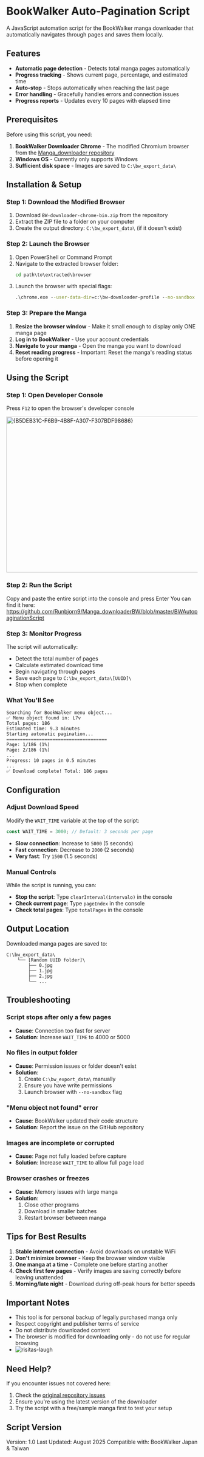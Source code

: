 # BookWalker Auto-Pagination Script

A JavaScript automation script for the BookWalker manga downloader that automatically navigates through pages and saves them locally.

## Features

- **Automatic page detection** - Detects total manga pages automatically
- **Progress tracking** - Shows current page, percentage, and estimated time
- **Auto-stop** - Stops automatically when reaching the last page
- **Error handling** - Gracefully handles errors and connection issues
- **Progress reports** - Updates every 10 pages with elapsed time

## Prerequisites

Before using this script, you need:

1. **BookWalker Downloader Chrome** - The modified Chromium browser from the [Manga_downloader repository](https://github.com/xuzhengyi1995/Manga_downloader)
2. **Windows OS** - Currently only supports Windows
3. **Sufficient disk space** - Images are saved to `C:\bw_export_data\`

## Installation & Setup

### Step 1: Download the Modified Browser

1. Download `BW-downloader-chrome-bin.zip` from the repository
2. Extract the ZIP file to a folder on your computer
3. Create the output directory: `C:\bw_export_data\` (if it doesn't exist)

### Step 2: Launch the Browser

1. Open PowerShell or Command Prompt
2. Navigate to the extracted browser folder:
   ```cmd
   cd path\to\extracted\browser
   ```
3. Launch the browser with special flags:
   ```cmd
   .\chrome.exe --user-data-dir=c:\bw-downloader-profile --no-sandbox
   ```

### Step 3: Prepare the Manga

1. **Resize the browser window** - Make it small enough to display only ONE manga page
2. **Log in to BookWalker** - Use your account credentials
3. **Navigate to your manga** - Open the manga you want to download
4. **Reset reading progress** - Important: Reset the manga's reading status before opening it

## Using the Script

### Step 1: Open Developer Console

Press `F12` to open the browser's developer console

<img width="857" height="410" alt="{B5DEB31C-F6B9-4B8F-A307-F307BDF98686}" src="https://github.com/user-attachments/assets/05eb496f-9ae8-4350-b1fe-8a1690eaced2" />


### Step 2: Run the Script

Copy and paste the entire script into the console and press Enter
You can find it here: https://github.com/Runbjorn9/Manga_downloaderBW/blob/master/BWAutopaginationScript

### Step 3: Monitor Progress

The script will automatically:
- Detect the total number of pages
- Calculate estimated download time
- Begin navigating through pages
- Save each page to `C:\bw_export_data\[UUID]\`
- Stop when complete

### What You'll See

```
Searching for BookWalker menu object...
✅ Menu object found in: L7v
Total pages: 186
Estimated time: 9.3 minutes
Starting automatic pagination...
=====================================
Page: 1/186 (1%)
Page: 2/186 (1%)
...
Progress: 10 pages in 0.5 minutes
...
✅ Download complete! Total: 186 pages
```

## Configuration

### Adjust Download Speed

Modify the `WAIT_TIME` variable at the top of the script:

```javascript
const WAIT_TIME = 3000; // Default: 3 seconds per page
```

- **Slow connection**: Increase to `5000` (5 seconds)
- **Fast connection**: Decrease to `2000` (2 seconds)
- **Very fast**: Try `1500` (1.5 seconds)

### Manual Controls

While the script is running, you can:

- **Stop the script**: Type `clearInterval(intervalo)` in the console
- **Check current page**: Type `pageIndex` in the console
- **Check total pages**: Type `totalPages` in the console

## Output Location

Downloaded manga pages are saved to:
```
C:\bw_export_data\
    └── [Random UUID folder]\
        ├── 0.jpg
        ├── 1.jpg
        ├── 2.jpg
        └── ...
```

## Troubleshooting

### Script stops after only a few pages

- **Cause**: Connection too fast for server
- **Solution**: Increase `WAIT_TIME` to 4000 or 5000

### No files in output folder

- **Cause**: Permission issues or folder doesn't exist
- **Solution**: 
  1. Create `C:\bw_export_data\` manually
  2. Ensure you have write permissions
  3. Launch browser with `--no-sandbox` flag

### "Menu object not found" error

- **Cause**: BookWalker updated their code structure
- **Solution**: Report the issue on the GitHub repository

### Images are incomplete or corrupted

- **Cause**: Page not fully loaded before capture
- **Solution**: Increase `WAIT_TIME` to allow full page load

### Browser crashes or freezes

- **Cause**: Memory issues with large manga
- **Solution**: 
  1. Close other programs
  2. Download in smaller batches
  3. Restart browser between manga

## Tips for Best Results

1. **Stable internet connection** - Avoid downloads on unstable WiFi
2. **Don't minimize browser** - Keep the browser window visible
3. **One manga at a time** - Complete one before starting another
4. **Check first few pages** - Verify images are saving correctly before leaving unattended
5. **Morning/late night** - Download during off-peak hours for better speeds

## Important Notes

- This tool is for personal backup of legally purchased manga only
- Respect copyright and publisher terms of service
- Do not distribute downloaded content
- The browser is modified for downloading only - do not use for regular browsing
- ![risitas-laugh](https://github.com/user-attachments/assets/90a84a91-04be-4ba2-9570-24d1457388c9)


## Need Help?

If you encounter issues not covered here:

1. Check the [original repository issues](https://github.com/xuzhengyi1995/Manga_downloader/issues)
2. Ensure you're using the latest version of the downloader
3. Try the script with a free/sample manga first to test your setup

## Script Version

Version: 1.0
Last Updated: August 2025
Compatible with: BookWalker Japan & Taiwan

